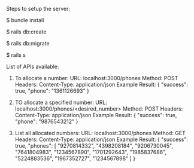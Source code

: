 Steps to setup the server:

$ bundle install

$ rails db:create

$ rails db:migrate

$ rails s

List of APIs available:

1. To allocate a number:
URL: localhost:3000/phones
Method: POST
Headers:
    Content-Type: application/json
Example Result:
    {
        "success": true,
        "phone": "1361126693"
    }

2. TO allocate a specified number:
URL: localhost:3000/phones/<desired_number>
Method: POST
Headers:
    Content-Type: application/json
Example Result:
    {
        "success": true,
        "phone": "9876543212"
    }

3. List all allocated numbers:
URL: localhost:3000/phones
Method: GET
Headers:
    Content-Type: application/json
Example Result:
    {
        "success": true,
        "phones": [
            "9270814332",
            "4398208184",
            "9206730045",
            "7641804983",
            "1234567890",
            "1701292643",
            "1985837686",
            "5224883536",
            "1967352727",
            "1234567898"
        ]
    }